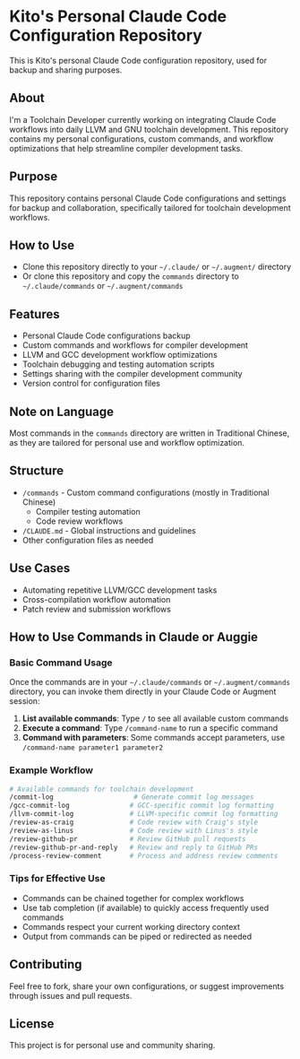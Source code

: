 # Kito's Personal Claude Code Configuration Repository

This is Kito's personal Claude Code configuration repository, used for backup and sharing purposes.

## About

I'm a Toolchain Developer currently working on integrating Claude Code workflows into daily LLVM and GNU toolchain development. This repository contains my personal configurations, custom commands, and workflow optimizations that help streamline compiler development tasks.

## Purpose

This repository contains personal Claude Code configurations and settings for backup and collaboration, specifically tailored for toolchain development workflows.

## How to Use

- Clone this repository directly to your `~/.claude/` or `~/.augment/` directory
- Or clone this repository and copy the `commands` directory to `~/.claude/commands` or `~/.augment/commands`

## Features

- Personal Claude Code configurations backup
- Custom commands and workflows for compiler development
- LLVM and GCC development workflow optimizations
- Toolchain debugging and testing automation scripts
- Settings sharing with the compiler development community
- Version control for configuration files

## Note on Language

Most commands in the `commands` directory are written in Traditional Chinese, as they are tailored for personal use and workflow optimization.

## Structure

- `/commands` - Custom command configurations (mostly in Traditional Chinese)
  - Compiler testing automation
  - Code review workflows
- `/CLAUDE.md` - Global instructions and guidelines
- Other configuration files as needed

## Use Cases

- Automating repetitive LLVM/GCC development tasks
- Cross-compilation workflow automation
- Patch review and submission workflows

## How to Use Commands in Claude or Auggie

### Basic Command Usage

Once the commands are in your `~/.claude/commands` or `~/.augment/commands` directory, you can invoke them directly in your Claude Code or Augment session:

1. **List available commands**: Type `/` to see all available custom commands
2. **Execute a command**: Type `/command-name` to run a specific command
3. **Command with parameters**: Some commands accept parameters, use `/command-name parameter1 parameter2`

### Example Workflow

```bash
# Available commands for toolchain development
/commit-log                    # Generate commit log messages
/gcc-commit-log               # GCC-specific commit log formatting
/llvm-commit-log              # LLVM-specific commit log formatting
/review-as-craig              # Code review with Craig's style
/review-as-linus              # Code review with Linus's style
/review-github-pr             # Review GitHub pull requests
/review-github-pr-and-reply   # Review and reply to GitHub PRs
/process-review-comment       # Process and address review comments
```

### Tips for Effective Use

- Commands can be chained together for complex workflows
- Use tab completion (if available) to quickly access frequently used commands
- Commands respect your current working directory context
- Output from commands can be piped or redirected as needed

## Contributing

Feel free to fork, share your own configurations, or suggest improvements through issues and pull requests.

## License

This project is for personal use and community sharing.
